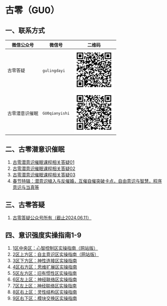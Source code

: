 # 古零（GU0）

## 一、联系方式

| 微信公众号     | 微信号           | 二维码                                                      |
| -------------- | ---------------- | ----------------------------------------------------------- |
| 古零答疑       | `gulingdayi`   | <img src="/images/wechat/古零答疑.jpeg" width="128">     |
| 古零潜意识催眠 | `GU0qianyishi` | <img src="/images/wechat/古零潜意识催眠.jpeg" width="128">  |

## 二、古零潜意识催眠

1. [古零潜意识催眠课程相关答疑01](./docs/古零潜意识催眠/古零潜意识催眠课程相关答疑01.md)
1. [古零潜意识催眠课程相关答疑02](./docs/古零潜意识催眠/古零潜意识催眠课程相关答疑02.md)
1. [古零潜意识催眠课程相关答疑03](./docs/古零潜意识催眠/古零潜意识催眠课程相关答疑03.md)
1. [春节特辑：潜意识植入与反催婚，互催自催突破卡点，自由意识与智慧，程序意识与当真等](./docs/古零潜意识催眠/春节特辑：潜意识植入与反催婚，互催自催突破卡点，自由意识与智慧，程序意识与当真等.md)

## 三、古零答疑

1. [古零答疑公众号所有（截止2024.06.11）](./docs/古零答疑/古零答疑公众号所有（截止2024.06.11）.md)

## 四、意识强度实操指南1-9

1. [1区中央区：心智控制区实操指南（网站版）](./docs/意识强度实操指南1-9/1区中央区：心智控制区实操指南（网站版）.md)
1. [2区上方区：自主意识区实操指南（网站版）](./docs/意识强度实操指南1-9/2区上方区：自主意识区实操指南（网站版）.md)
1. [3区下方区：神性连接区实操指南](./docs/意识强度实操指南1-9/3区下方区：神性连接区实操指南.md)
1. [4区右方区：思维扩展区实操指南](./docs/意识强度实操指南1-9/4区右方区：思维扩展区实操指南.md)
1. [5区左方区：旧有惯性区实操指南](./docs/意识强度实操指南1-9/5区左方区：旧有惯性区实操指南.md)
1. [6区左上区：神经联络区实操指南](./docs/意识强度实操指南1-9/6区左上区：神经联络区实操指南.md)
1. [7区左上区：神经联络区实操指南](./docs/意识强度实操指南1-9/7区左上区：神经联络区实操指南.md)
1. [8区右上区：灵性结构区实操指南](./docs/意识强度实操指南1-9/8区右上区：灵性结构区实操指南.md)
1. [9区右下区：模块交换区实操指南](./docs/意识强度实操指南1-9/9区右下区：模块交换区实操指南.md)